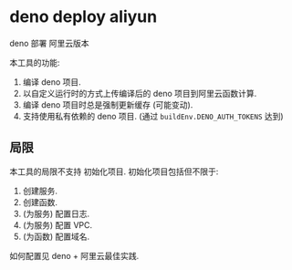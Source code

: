 # deno deploy aliyun

deno 部署 阿里云版本

本工具的功能:

1. 编译 deno 项目.
2. 以自定义运行时的方式上传编译后的 deno 项目到阿里云函数计算.
3. 编译 deno 项目时总是强制更新缓存 (可能变动).
4. 支持使用私有依赖的 deno 项目. (通过 `buildEnv.DENO_AUTH_TOKENS` 达到)

## 局限

本工具的局限不支持 初始化项目. 初始化项目包括但不限于:

1. 创建服务.
2. 创建函数.
3. (为服务) 配置日志.
4. (为服务) 配置 VPC.
5. (为函数) 配置域名.

如何配置见 deno + 阿里云最佳实践.
